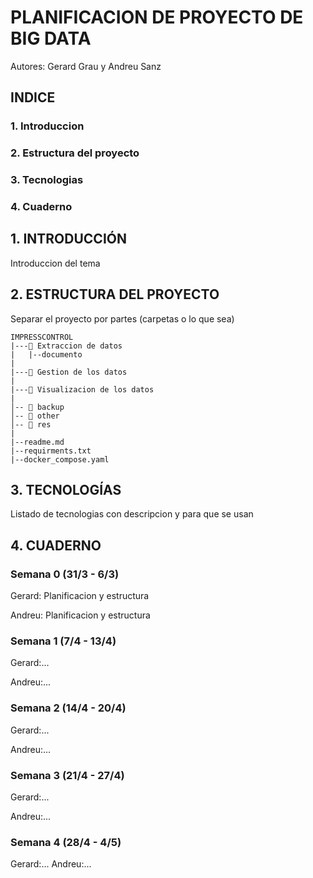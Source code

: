 # PLANIFICACION DE PROYECTO DE BIG DATA
Autores: Gerard Grau y Andreu Sanz

## INDICE
### 1. Introduccion
### 2. Estructura del proyecto
### 3. Tecnologias
### 4. Cuaderno

## 1. INTRODUCCIÓN
Introduccion del tema

## 2. ESTRUCTURA DEL PROYECTO
Separar el proyecto por partes (carpetas o lo que sea)
```
IMPRESSCONTROL
|---📂 Extraccion de datos
|   |--documento
|
|---📂 Gestion de los datos
|
|---📂 Visualizacion de los datos
|
│-- 📂 backup
│-- 📂 other
│-- 📂 res
|
|--readme.md
|--requirments.txt
|--docker_compose.yaml
```
## 3. TECNOLOGÍAS
Listado de tecnologias con descripcion y para que se usan

## 4. CUADERNO

### Semana 0 (31/3 - 6/3)
Gerard: Planificacion y estructura

Andreu: Planificacion y estructura

### Semana 1 (7/4 - 13/4)
Gerard:...

Andreu:...

### Semana 2 (14/4 - 20/4)
Gerard:...

Andreu:...

### Semana 3 (21/4 - 27/4)
Gerard:...

Andreu:...

### Semana 4 (28/4 - 4/5)
Gerard:...
Andreu:...
